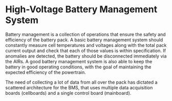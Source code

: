 # High-Voltage Battery Management System

Battery management is a collection of operations that ensure the safety and efficiency of the battery pack. A basic battery management system should constantly measure cell temperatures and voltages along with the total pack current output and check that each of those values is within specification. If anomalies are detected, the battery should be disconnected immediately via the AIRs.
A good battery management system is also able to keep the battery in good operating conditions, with the goal of maintaining the expected efficiency of the powertrain.

The need of collecting a lot of data from all over the pack has dictated a scattered architecture for the BMS, that uses multiple data acquisition boards (cellboards) and a single control board (mainboard).
